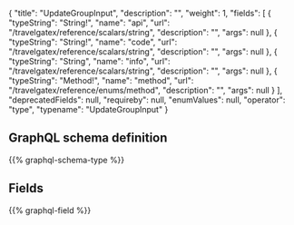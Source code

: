 {
  "title": "UpdateGroupInput",
  "description": "",
  "weight": 1,
  "fields": [
    {
      "typeString": "String!",
      "name": "api",
      "url": "/travelgatex/reference/scalars/string",
      "description": "",
      "args": null
    },
    {
      "typeString": "String!",
      "name": "code",
      "url": "/travelgatex/reference/scalars/string",
      "description": "",
      "args": null
    },
    {
      "typeString": "String",
      "name": "info",
      "url": "/travelgatex/reference/scalars/string",
      "description": "",
      "args": null
    },
    {
      "typeString": "Method!",
      "name": "method",
      "url": "/travelgatex/reference/enums/method",
      "description": "",
      "args": null
    }
  ],
  "deprecatedFields": null,
  "requireby": null,
  "enumValues": null,
  "operator": "type",
  "typename": "UpdateGroupInput"
}
## GraphQL schema definition

{{% graphql-schema-type %}}

## Fields

{{% graphql-field %}}
